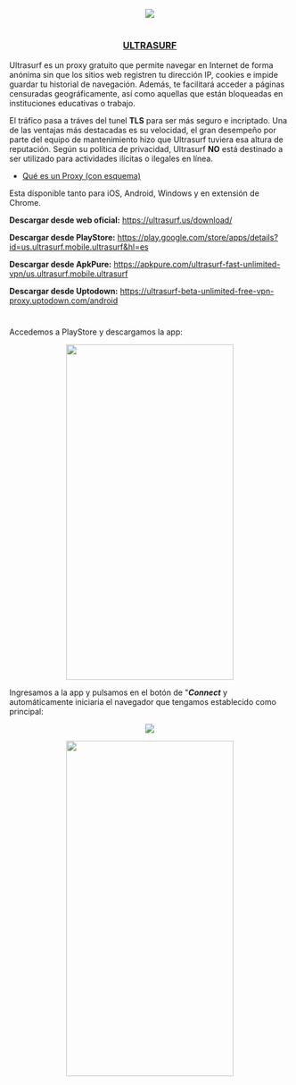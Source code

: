 <p align="center">
  <a href="https://github.com/DenverCoder1/readme-typing-svg"><img src="https://readme-typing-svg.herokuapp.com?font=Fira+Code&pause=1000&color=13F700&width=264&lines=Proxy+Ultrasurf"></a>
</p>

<h1 align="center"></h1>

<h3 align="center"><ins>ULTRASURF</ins></h3>

Ultrasurf es un proxy gratuito que permite navegar en Internet de forma anónima sin que los sitios web registren tu dirección IP, cookies e impide guardar tu historial de navegación. Además, te facilitará acceder a páginas censuradas geográficamente, así como aquellas que están bloqueadas en instituciones educativas o trabajo.

El tráfico pasa a tráves del tunel **TLS** para ser más seguro e incriptado. Una de las ventajas más destacadas es su velocidad, el gran desempeño por parte del equipo de mantenimiento hizo que Ultrasurf tuviera esa altura de reputación. Según su política de privacidad, Ultrasurf **NO** está destinado a ser utilizado para actividades ilícitas o ilegales en línea. 

- <a href="https://github.com/R3LI4NT/articulos/blob/main/Seguridad/Anonimato/GNU-Linux/proxychains_tor.md">Qué es un Proxy (con esquema)</a>

Esta disponible tanto para iOS, Android, Windows y en extensión de Chrome.

**Descargar desde web oficial:** https://ultrasurf.us/download/

**Descargar desde PlayStore:** https://play.google.com/store/apps/details?id=us.ultrasurf.mobile.ultrasurf&hl=es
   
**Descargar desde ApkPure:** https://apkpure.com/ultrasurf-fast-unlimited-vpn/us.ultrasurf.mobile.ultrasurf

**Descargar desde Uptodown:** https://ultrasurf-beta-unlimited-free-vpn-proxy.uptodown.com/android

<h1 align="center"></h1>

Accedemos a PlayStore y descargamos la app:


<p align="center">
  <img src="https://user-images.githubusercontent.com/75953873/185728070-2da7a413-447c-4d33-a981-eebcb4489c78.jpg" width="300" height="600">
</p>

Ingresamos a la app y pulsamos en el botón de "**_Connect_** y automáticamente iniciaria el navegador que tengamos establecido como principal:

<p align="center">
  <img src="https://user-images.githubusercontent.com/75953873/185728199-89bea408-4cd7-4e64-9ca0-6b0b77e7a22b.png">
</p>

<p align="center">
  <img src="https://user-images.githubusercontent.com/75953873/185728206-7e72bcbb-a43b-472d-bdc6-6885af54cf4b.jpg" width="300" height="600">
</p>
